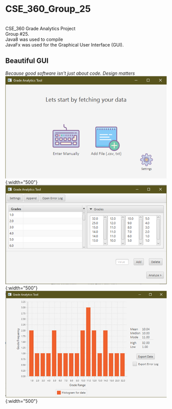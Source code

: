 # CSE_360_Group_25
<br>CSE_360 Grade Analytics Project</br>
Group #25.
<br>
Java8 was used to compile<br>
JavaFx was used for the Graphical User Interface (GUI).<br>

## Beautiful GUI
*Because good software isn't just about code. Design matters*
![Welcome Screen](src/res/icons/Welcome_Screen.png){:width="500"}
![Data Screen](src/res/icons/Data_Screen.png){:width="500"}
![Analysis Screen](src/res/icons/Analysis_Screen.png){:width="500"} 
